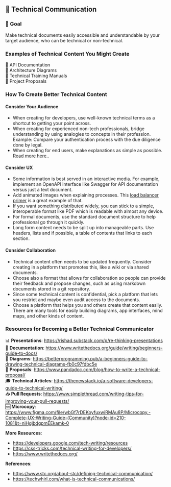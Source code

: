 ## 🤖 Technical Communication

### 🎯 Goal
Make technical documents easily accessible and understandable by your target audience, who can be technical or non-technical.

### Examples of Technical Content You Might Create
📜 API Documentation  
🔷 Architecture Diagrams  
📒 Technical Training Manuals  
💼 Project Proposals  

### How To Create Better Technical Content

#### Consider Your Audience
* When creating for developers, use well-known technical terms as a shortcut to getting your point across.
* When creating for experienced non-tech professionals, bridge understanding by using analogies to concepts in their profession. Example: Compare your authentication process with the due diligence done by legal.
* When creating for end users, make explanations as simple as possible. [Read more here.](https://github.com/glennsantos/senior-developer-roadmap/blob/main/communication/eli5-for-tech-concepts.md).

#### Consider UX
* Some information is best served in an interactive media. For example, implement an OpenAPI interface like Swagger for API documentation versus just a text document.
* Add animated images when explaining processes. This [load balancer primer](https://samwho.dev/load-balancing/) is a great example of that.
* If you want something distributed widely, you can stick to a simple, interoperable format like PDF which is readable with almost any device.
* For formal documents, use the standard document structure to help professional go through it quickly.
* Long form content needs to be split up into manageable parts. Use headers, lists and if possible, a table of contents that links to each section.

#### Consider Collaboration
* Technical content often needs to be updated frequently. Consider creating in a platform that promotes this, like a wiki or via shared documents.
* Choose also a format that allows for collaboration so people can provide their feedback and propose changes, such as using markdown documents stored in a git repository.
* Since some technical content is confidential, pick a platform that lets you restrict and maybe even audit access to the documents.
* Choose a platform that helps you and others create that content easily. There are many tools for easily building diagrams, app interfaces, mind maps, and other kinds of content.

### Resources for Becoming a Better Technical Communicator

📊 **Presentations**: https://rishad.substack.com/p/re-thinking-presentations  
📜 **Documentation**: https://www.writethedocs.org/guide/writing/beginners-guide-to-docs/  
🔷 **Diagrams**: https://betterprogramming.pub/a-beginners-guide-to-drawing-technical-diagrams-fb0c97fdbc5e  
💼 **Proposals**: https://www.pandadoc.com/blog/how-to-write-a-technical-proposal/  
🎓 **Technical Articles**: https://thenewstack.io/a-software-developers-guide-to-technical-writing/  
📥 **Pull Requests**: https://www.simplethread.com/writing-tips-for-improving-your-pull-requests/  
🆕 **Microcopy**: https://www.figma.com/file/wbGf7rDEKoyfuxwiRMAu8P/Microcopy.-Complete-UX-Writing-Guide-(Community)?node-id=210-1081&t=niHgibdgpmEEkamk-0  

**More Resources**:
* https://developers.google.com/tech-writing/resources
* https://css-tricks.com/technical-writing-for-developers/
* https://www.writethedocs.org/


**References**:  
- https://www.stc.org/about-stc/defining-technical-communication/
- https://techwhirl.com/what-is-technical-communications/
